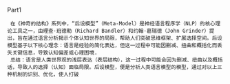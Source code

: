 Part1

     在《神奇的结构》系列中，“后设模型”（Meta-Model）是神经语言程序学（NLP）的核心理论工具之一，由理查·班德勒（Richard Bandler）和约翰·葛瑞德（John Grinder）提出，旨在通过语言分析揭示个体认知世界的局限，帮助人们突破思维框架、扩展选择空间。后设模型基于以下核心理念：语言是经验的简化表达，但这一过程中可能因删减、扭曲和概括化而丢失关键信息，导致认知偏差或心理困境.
     总结：语言是人类世界观的浅层表达（表层结构），这一过程中可能会因为删减、扭曲以及概括话，导致人的选择（认知）面临局限。后设模型，便是分析人类语言模型的模型，通过对以上三种机制的识别、优化，使人打破